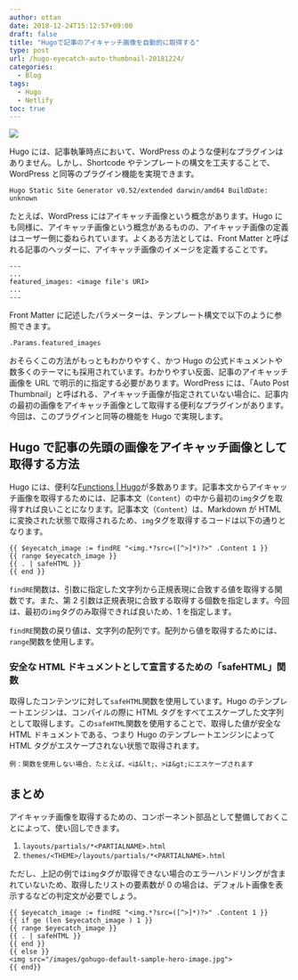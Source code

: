 ```yaml
---
author: ottan
date: 2018-12-24T15:12:57+09:00
draft: false
title: "Hugoで記事のアイキャッチ画像を自動的に取得する"
type: post
url: /hugo-eyecatch-auto-thumbnail-20181224/
categories:
  - Blog
tags:
  - Hugo
  - Netlify
toc: true
---
```


![](/images/2018/12/181224-2f55736572732f6.jpg)

Hugo には、記事執筆時点において、WordPress のような便利なプラグインはありません。しかし、Shortcode やテンプレートの構文を工夫することで、WordPress と同等のプラグイン機能を実現できます。

```
Hugo Static Site Generator v0.52/extended darwin/amd64 BuildDate: unknown
```

たとえば、WordPress にはアイキャッチ画像という概念があります。Hugo にも同様に、アイキャッチ画像という概念があるものの、アイキャッチ画像の定義はユーザー側に委ねられています。よくある方法としては、Front Matter と呼ばれる記事のヘッダーに、アイキャッチ画像のイメージを定義することです。

```
---
...
featured_images: <image file's URI>
...
---
```

Front Matter に記述したパラメーターは、テンプレート構文で以下のように参照できます。

```
.Params.featured_images
```

おそらくこの方法がもっともわかりやすく、かつ Hugo の公式ドキュメントや数多くのテーマにも採用されています。わかりやすい反面、記事のアイキャッチ画像を URL で明示的に指定する必要があります。WordPress には、「Auto Post Thumbnail」と呼ばれる、アイキャッチ画像が指定されていない場合に、記事内の最初の画像をアイキャッチ画像として取得する便利なプラグインがあります。今回は、このプラグインと同等の機能を Hugo で実現します。

## Hugo で記事の先頭の画像をアイキャッチ画像として取得する方法

Hugo には、便利な[Functions | Hugo](https://gohugo.io/categories/functions)が多数あります。記事本文からアイキャッチ画像を取得するためには、記事本文（`Content`）の中から最初の`img`タグを取得すれば良いことになります。記事本文（`Content`）は、Markdown が HTML に変換された状態で取得されるため、`img`タグを取得するコードは以下の通りとなります。

```
{{ $eyecatch_image := findRE "<img.*?src=([^>]*)?>" .Content 1 }}
{{ range $eyecatch_image }}
{{ . | safeHTML }}
{{ end }}
```

`findRE`関数は、引数に指定した文字列から正規表現に合致する値を取得する関数です。また、第 2 引数は正規表現に合致する取得する個数を指定します。今回は、最初の`img`タグのみ取得できれば良いため、1 を指定します。

`findRE`関数の戻り値は、文字列の配列です。配列から値を取得するためには、`range`関数を使用します。

### 安全な HTML ドキュメントとして宣言するための「safeHTML」関数

取得したコンテンツに対して`safeHTML`関数を使用しています。Hugo のテンプレートエンジンは、コンパイルの際に HTML タグをすべてエスケープした文字列として取得します。この`safeHTML`関数を使用することで、取得した値が安全な HTML ドキュメントである、つまり Hugo のテンプレートエンジンによって HTML タグがエスケープされない状態で取得されます。

    例：関数を使用しない場合、たとえば、<は&lt;、>は&gt;にエスケープされます

## まとめ

アイキャッチ画像を取得するための、コンポーネント部品として整備しておくことによって、使い回しできます。

1. `layouts/partials/*<PARTIALNAME>.html`
2. `themes/<THEME>/layouts/partials/*<PARTIALNAME>.html`

ただし、上記の例では`img`タグが取得できない場合のエラーハンドリングが含まれていないため、取得したリストの要素数が 0 の場合は、デフォルト画像を表示するなどの判定文が必要でしょう。

```
{{ $eyecatch_image := findRE "<img.*?src=([^>]*)?>" .Content 1 }}
{{ if ge (len $eyecatch_image ) 1 }}
{{ range $eyecatch_image }}
{{ . | safeHTML }}
{{ end }}
{{ else }}
<img src="/images/gohugo-default-sample-hero-image.jpg">
{{ end}}
```

